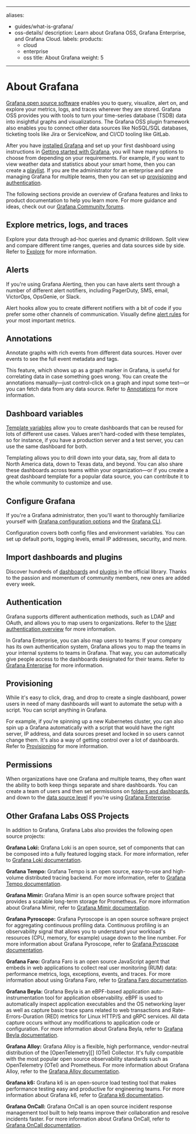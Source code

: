 -----

aliases:

- guides/what-is-grafana/
- oss-details/
  description: Learn about Grafana OSS, Grafana Enterprise, and Grafana Cloud.
  labels:
  products:
  - cloud
  - enterprise
  - oss
    title: About Grafana
    weight: 5

-----

# About Grafana

[Grafana open source software](/oss/) enables you to query, visualize, alert on, and explore your metrics, logs, and traces wherever they are stored. Grafana OSS provides you with tools to turn your time-series database (TSDB) data into insightful graphs and visualizations. The Grafana OSS plugin framework also enables you to connect other data sources like NoSQL/SQL databases, ticketing tools like Jira or ServiceNow, and CI/CD tooling like GitLab.

After you have [installed Grafana](../setup-grafana/installation/) and set up your first dashboard using instructions in [Getting started with Grafana](../getting-started/build-first-dashboard/), you will have many options to choose from depending on your requirements. For example, if you want to view weather data and statistics about your smart home, then you can create a [playlist](../dashboards/create-manage-playlists/). If you are the administrator for an enterprise and are managing Grafana for multiple teams, then you can set up [provisioning](../administration/provisioning/) and [authentication](../setup-grafana/configure-security/configure-authentication/).

The following sections provide an overview of Grafana features and links to product documentation to help you learn more. For more guidance and ideas, check out our [Grafana Community forums](https://community.grafana.com/).

## Explore metrics, logs, and traces

Explore your data through ad-hoc queries and dynamic drilldown. Split view and compare different time ranges, queries and data sources side by side. Refer to [Explore](../explore/) for more information.

## Alerts

If you're using Grafana Alerting, then you can have alerts sent through a number of different alert notifiers, including PagerDuty, SMS, email, VictorOps, OpsGenie, or Slack.

Alert hooks allow you to create different notifiers with a bit of code if you prefer some other channels of communication. Visually define [alert rules](../alerting/alerting-rules/) for your most important metrics.

## Annotations

Annotate graphs with rich events from different data sources. Hover over events to see the full event metadata and tags.

This feature, which shows up as a graph marker in Grafana, is useful for correlating data in case something goes wrong. You can create the annotations manually—just control-click on a graph and input some text—or you can fetch data from any data source. Refer to [Annotations](../dashboards/build-dashboards/annotate-visualizations/) for more information.

## Dashboard variables

[Template variables](../dashboards/variables/) allow you to create dashboards that can be reused for lots of different use cases. Values aren't hard-coded with these templates, so for instance, if you have a production server and a test server, you can use the same dashboard for both.

Templating allows you to drill down into your data, say, from all data to North America data, down to Texas data, and beyond. You can also share these dashboards across teams within your organization—or if you create a great dashboard template for a popular data source, you can contribute it to the whole community to customize and use.

## Configure Grafana

If you're a Grafana administrator, then you'll want to thoroughly familiarize yourself with [Grafana configuration options](../setup-grafana/configure-grafana/) and the [Grafana CLI](../cli/).

Configuration covers both config files and environment variables. You can set up default ports, logging levels, email IP addresses, security, and more.

## Import dashboards and plugins

Discover hundreds of [dashboards](/grafana/dashboards) and [plugins](/grafana/plugins) in the official library. Thanks to the passion and momentum of community members, new ones are added every week.

## Authentication

Grafana supports different authentication methods, such as LDAP and OAuth, and allows you to map users to organizations. Refer to the [User authentication overview](../setup-grafana/configure-security/configure-authentication/) for more information.

In Grafana Enterprise, you can also map users to teams: If your company has its own authentication system, Grafana allows you to map the teams in your internal systems to teams in Grafana. That way, you can automatically give people access to the dashboards designated for their teams. Refer to [Grafana Enterprise](grafana-enterprise/) for more information.

## Provisioning

While it's easy to click, drag, and drop to create a single dashboard, power users in need of many dashboards will want to automate the setup with a script. You can script anything in Grafana.

For example, if you're spinning up a new Kubernetes cluster, you can also spin up a Grafana automatically with a script that would have the right server, IP address, and data sources preset and locked in so users cannot change them. It's also a way of getting control over a lot of dashboards. Refer to [Provisioning](../administration/provisioning/) for more information.

## Permissions

When organizations have one Grafana and multiple teams, they often want the ability to both keep things separate and share dashboards. You can create a team of users and then set permissions on [folders and dashboards](../administration/user-management/manage-dashboard-permissions/), and down to the [data source level](../administration/data-source-management/#data-source-permissions) if you're using [Grafana Enterprise](grafana-enterprise/).

## Other Grafana Labs OSS Projects

In addition to Grafana, Grafana Labs also provides the following open source projects:

**Grafana Loki:** Grafana Loki is an open source, set of components that can be composed into a fully featured logging stack. For more information, refer to [Grafana Loki documentation](/docs/loki/latest/).

**Grafana Tempo:** Grafana Tempo is an open source, easy-to-use and high-volume distributed tracing backend. For more information, refer to [Grafana Tempo documentation](/docs/tempo/latest/?pg=oss-tempo&plcmt=hero-txt/).

**Grafana Mimir:** Grafana Mimir is an open source software project that provides a scalable long-term storage for Prometheus. For more information about Grafana Mimir, refer to [Grafana Mimir documentation](/docs/mimir/latest/).

**Grafana Pyroscope:** Grafana Pyroscope is an open source software project for aggregating continuous profiling data. Continuous profiling is an observability signal that allows you to understand your workload's resources (CPU, memory, for example) usage down to the line number. For more information about Grafana Pyroscope, refer to [Grafana Pyroscope documentation](/docs/pyroscope/latest/).

**Grafana Faro:** Grafana Faro is an open source JavaScript agent that embeds in web applications to collect real user monitoring (RUM) data: performance metrics, logs, exceptions, events, and traces. For more information about using Grafana Faro, refer to [Grafana Faro documentation](/docs/grafana-cloud/monitor-applications/frontend-observability/faro-web-sdk/).

**Grafana Beyla:** Grafana Beyla is an eBPF-based application auto-instrumentation tool for application observability. eBPF is used to automatically inspect application executables and the OS networking layer as well as capture basic trace spans related to web transactions and Rate-Errors-Duration (RED) metrics for Linux HTTP/S and gRPC services. All data capture occurs without any modifications to application code or configuration. For more information about Grafana Beyla, refer to [Grafana Beyla documentation](/docs/beyla/latest/).

**Grafana Alloy:** Grafana Alloy is a flexible, high performance, vendor-neutral distribution of the \[OpenTelemetry\]\[\] (OTel) Collector.
It's fully compatible with the most popular open source observability standards such as OpenTelemetry (OTel) and Prometheus.
For more information about Grafana Alloy, refer to the [Grafana Alloy documentation](https://grafana.com/docs/alloy/latest/).

**Grafana k6:** Grafana k6 is an open-source load testing tool that makes performance testing easy and productive for engineering teams. For more information about Grafana k6, refer to [Grafana k6 documentation](/docs/k6/latest/).

**Grafana OnCall:** Grafana OnCall is an open source incident response management tool built to help teams improve their collaboration and resolve incidents faster. For more information about Grafana OnCall, refer to [Grafana OnCall documentation](/docs/oncall/latest/).
